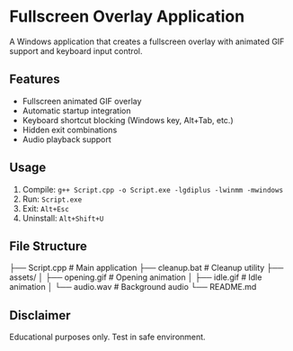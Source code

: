 # Fullscreen Overlay Application

A Windows application that creates a fullscreen overlay with animated GIF support and keyboard input control.

## Features
- Fullscreen animated GIF overlay
- Automatic startup integration
- Keyboard shortcut blocking (Windows key, Alt+Tab, etc.)
- Hidden exit combinations
- Audio playback support

## Usage
1. Compile: `g++ Script.cpp -o Script.exe -lgdiplus -lwinmm -mwindows`
2. Run: `Script.exe`
3. Exit: `Alt+Esc`
4. Uninstall: `Alt+Shift+U`

## File Structure
├── Script.cpp          # Main application
├── cleanup.bat         # Cleanup utility
├── assets/
│   ├── opening.gif     # Opening animation
│   ├── idle.gif        # Idle animation
│   └── audio.wav       # Background audio
└── README.md


## Disclaimer
Educational purposes only. Test in safe environment.